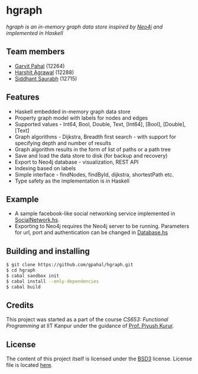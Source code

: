 # hgraph

*hgraph is an in-memory graph data store inspired by [Neo4j](http://neo4j.com/) and implemented in Haskell*

## Team members

- [Garvit Pahal](https://github.com/gpahal) (12264)
- [Harshit Agrawal](https://github.com/harshitagrawal039) (12288)
- [Siddhant Saurabh](https://github.com/sidsaurb) (12715)

## Features

- Haskell embedded in-memory graph data store
- Property graph model with labels for nodes and edges
- Supported values - Int64, Bool, Double, Text, [Int64], [Bool], [Double], [Text]
- Graph algorithms - Dijkstra, Breadth first search - with support for specifying depth and number of results
- Graph algorithm results in the form of list of paths or a path tree
- Save and load the data store to disk (for backup and recovery)
- Export to Neo4j database - visualization, REST API
- Indexing based on labels
- Simple interface - findNodes, findById, dijkstra, shortestPath etc.
- Type safety as the implementation is in Haskell

## Example

- A sample facebook-like social networking service implemented in [SocialNetwork.hs](https://github.com/gpahal/hgraph/blob/master/src/SocialNetwork.hs).
- Exporting to Neo4j requires the Neo4j server to be running. Parameters for url, port and authentication can be changed in [Database.hs](https://github.com/gpahal/hgraph/blob/master/src/HGraph/SocialNetwork.hs)

## Building and installing

```bash
$ git clone https://github.com/gpahal/hgraph.git
$ cd hgraph
$ cabal sandbox init
$ cabal install --only-dependencies
$ cabal build
```

## Credits

This project was started as a part of the course *CS653: Functional Programming* at IIT Kanpur under the guidance of [Prof. Piyush Kurur](https://github.com/piyush-kurur).

## License

The content of this project itself is licensed under the [BSD3](https://opensource.org/licenses/BSD-3-Clause) license. License file is located [here](https://github.com/gpahal/hgraph/blob/master/LICENSE).
